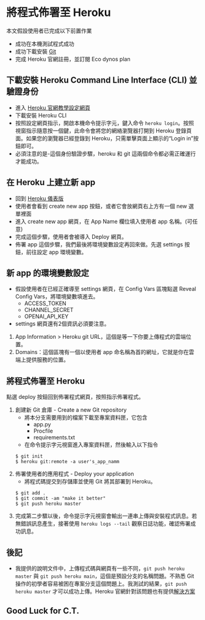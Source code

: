 # 將程式佈署至 Heroku
本文假設使用者已完成以下前置作業
- 成功在本機測試程式成功
- 成功下載安裝 [Git](https://git-scm.com/download/win)
- 完成 Heroku 官網註冊，並訂閱 Eco dynos plan
## 下載安裝 Heroku Command Line Interface (CLI) 並驗證身份
- 進入 [Heroku 官網教學設定網頁](https://devcenter.heroku.com/articles/getting-started-with-python#set-up)
- 下載安裝 Heroku CLI
- 按照設定網頁指示，開啟本機命令提示字元，鍵入命令 `heroku login`。按照視窗指示隨意按一個鍵，此命令會將您的網絡瀏覽器打開到 Heroku 登錄頁面。如果您的瀏覽器已經登錄到 Heroku，只需單擊頁面上顯示的“Login in”按鈕即可。
- 必須注意的是-這個身份驗證步驟，heroku 和 git 這兩個命令都必需正確運行才能成功。
## 在 Heroku 上建立新 app
- 回到 [Heroku 儀表版](https://dashboard.heroku.com/apps)
- 使用者會看到 create new app 按鈕，或者它會放網頁右上方有一個 new 選單裡面
- 進入 create new app 網頁，在 App Name 欄位填入使用者 app 名稱。(可任意)
- 完成這個步驟，使用者會被導入 Deploy 網頁。
- 佈署 app 這個步驟，我們最後將環境變數設定再回來做。先選 settings 按鈕，前往設定 app 環境變數。 
## 新 app 的環境變數設定 
- 假設使用者在已經正確導至 settings 網頁，在 Config Vars 區塊點選 Reveal Config Vars，將環境變數填進去。
    - ACCESS_TOKEN
    - CHANNEL_SECRET
    - OPENAI_API_KEY
- settings 網頁還有2個資訊必須要注意。
1. App Information > Heroku git URL，這個是等一下你要上傳程式的雲端位置。
2. Domains：這個區塊有一個以使用者 app 命名稱為首的網址，它就是你在雲端上提供服務的位置。
## 將程式佈署至 Heroku
點選 deploy 按鈕回到佈署程式網頁，按照指示佈署程式。
1. 創建新 Git 倉庫 - Create a new Git repository
    - 將本分支需要用到的檔案下載至專案資料匣，它包含
        - app.py
        - Procfile
        - requirements.txt
    - 在命令提示字元視窗進入專案資料匣，然後輸入以下指令
    ```
    $ git init
    $ heroku git:remote -a user's_app_namm
    ```
2. 佈署使用者的應用程式 - Deploy your application
    - 將程式碼提交到存儲庫並使用 Git 將其部署到 Heroku。
    ```
    $ git add .
    $ git commit -am "make it better"
    $ git push heroku master
    ```
3. 完成第二步驟以後，命令提示字元視窗會輸出一連串上傳與安裝程式訊息。若無錯誤訊息產生，接著使用 `heroku logs --tail` 觀察日誌功能，確認佈署成功訊息。

## 後記
- 我提供的說明文件中，上傳程式碼與網頁有一些不同，`git push heroku master` 與 `git push heroku main`，這個是預設分支的名稱問題。不熟悉 Git 操作的初學者容易被困在專案分支這個問題上。我測試的結果，`git push heroku master` 才可以成功上傳。Heroku 官網針對該問題也有提供[解決方案](https://help.heroku.com/O0EXQZTA/how-do-i-switch-branches-from-master-to-main)
## Good Luck for C.T.
